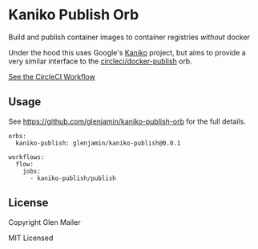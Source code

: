# Kaniko Publish Orb

Build and publish container images to container registries *without* docker

Under the hood this uses Google's [Kaniko](https://github.com/GoogleContainerTools/kaniko) project, but aims to provide a very similar interface to the [circleci/docker-publish](https://circleci.com/orbs/registry/orb/circleci/docker-publish) orb.

[See the CircleCI Workflow](https://circleci.com/gh/glenjamin/workflows/kaniko-publish-orb/tree/master)

## Usage

See https://github.com/glenjamin/kaniko-publish-orb for the full details.

```
orbs:
  kaniko-publish: glenjamin/kaniko-publish@0.0.1

workflows:
  flow:
    jobs:
      - kaniko-publish/publish
```

## License

Copyright Glen Mailer

MIT Licensed
